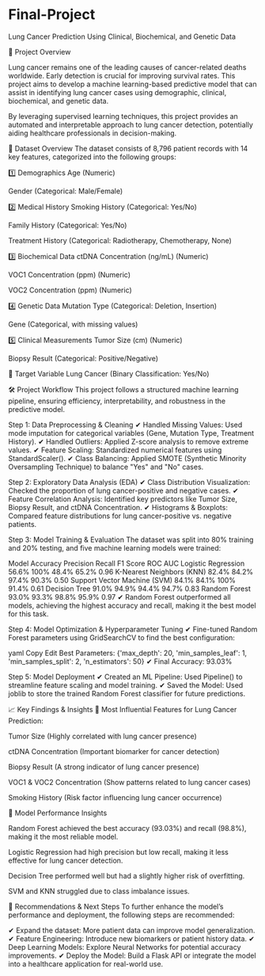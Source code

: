 # Final-Project

Lung Cancer Prediction Using Clinical, Biochemical, and Genetic Data

📌 Project Overview

Lung cancer remains one of the leading causes of cancer-related deaths worldwide. Early detection is crucial for improving survival rates. This project aims to develop a machine learning-based predictive model that can assist in identifying lung cancer cases using demographic, clinical, biochemical, and genetic data.

By leveraging supervised learning techniques, this project provides an automated and interpretable approach to lung cancer detection, potentially aiding healthcare professionals in decision-making.

📂 Dataset Overview
The dataset consists of 8,796 patient records with 14 key features, categorized into the following groups:

1️⃣ Demographics
Age (Numeric)

Gender (Categorical: Male/Female)

2️⃣ Medical History
Smoking History (Categorical: Yes/No)

Family History (Categorical: Yes/No)

Treatment History (Categorical: Radiotherapy, Chemotherapy, None)

3️⃣ Biochemical Data
ctDNA Concentration (ng/mL) (Numeric)

VOC1 Concentration (ppm) (Numeric)

VOC2 Concentration (ppm) (Numeric)

4️⃣ Genetic Data
Mutation Type (Categorical: Deletion, Insertion)

Gene (Categorical, with missing values)

5️⃣ Clinical Measurements
Tumor Size (cm) (Numeric)

Biopsy Result (Categorical: Positive/Negative)

🎯 Target Variable
Lung Cancer (Binary Classification: Yes/No)

🛠 Project Workflow
This project follows a structured machine learning pipeline, ensuring efficiency, interpretability, and robustness in the predictive model.

Step 1: Data Preprocessing & Cleaning
✔ Handled Missing Values: Used mode imputation for categorical variables (Gene, Mutation Type, Treatment History).
✔ Handled Outliers: Applied Z-score analysis to remove extreme values.
✔ Feature Scaling: Standardized numerical features using StandardScaler().
✔ Class Balancing: Applied SMOTE (Synthetic Minority Oversampling Technique) to balance "Yes" and "No" cases.

Step 2: Exploratory Data Analysis (EDA)
✔ Class Distribution Visualization: Checked the proportion of lung cancer-positive and negative cases.
✔ Feature Correlation Analysis: Identified key predictors like Tumor Size, Biopsy Result, and ctDNA Concentration.
✔ Histograms & Boxplots: Compared feature distributions for lung cancer-positive vs. negative patients.

Step 3: Model Training & Evaluation
The dataset was split into 80% training and 20% testing, and five machine learning models were trained:

Model	Accuracy	Precision	Recall	F1 Score	ROC AUC
Logistic Regression	56.6%	100%	48.4%	65.2%	0.96
K-Nearest Neighbors (KNN)	82.4%	84.2%	97.4%	90.3%	0.50
Support Vector Machine (SVM)	84.1%	84.1%	100%	91.4%	0.61
Decision Tree	91.0%	94.9%	94.4%	94.7%	0.83
Random Forest	93.0%	93.3%	98.8%	95.9%	0.97
✔ Random Forest outperformed all models, achieving the highest accuracy and recall, making it the best model for this task.

Step 4: Model Optimization & Hyperparameter Tuning
✔ Fine-tuned Random Forest parameters using GridSearchCV to find the best configuration:

yaml
Copy
Edit
Best Parameters: {'max_depth': 20, 'min_samples_leaf': 1, 'min_samples_split': 2, 'n_estimators': 50}
✔ Final Accuracy: 93.03%

Step 5: Model Deployment
✔ Created an ML Pipeline: Used Pipeline() to streamline feature scaling and model training.
✔ Saved the Model: Used joblib to store the trained Random Forest classifier for future predictions.

📈 Key Findings & Insights
🔹 Most Influential Features for Lung Cancer Prediction:

Tumor Size (Highly correlated with lung cancer presence)

ctDNA Concentration (Important biomarker for cancer detection)

Biopsy Result (A strong indicator of lung cancer presence)

VOC1 & VOC2 Concentration (Show patterns related to lung cancer cases)

Smoking History (Risk factor influencing lung cancer occurrence)

🔹 Model Performance Insights

Random Forest achieved the best accuracy (93.03%) and recall (98.8%), making it the most reliable model.

Logistic Regression had high precision but low recall, making it less effective for lung cancer detection.

Decision Tree performed well but had a slightly higher risk of overfitting.

SVM and KNN struggled due to class imbalance issues.

📌 Recommendations & Next Steps
To further enhance the model’s performance and deployment, the following steps are recommended:

✔ Expand the dataset: More patient data can improve model generalization.
✔ Feature Engineering: Introduce new biomarkers or patient history data.
✔ Deep Learning Models: Explore Neural Networks for potential accuracy improvements.
✔ Deploy the Model: Build a Flask API or integrate the model into a healthcare application for real-world use.

